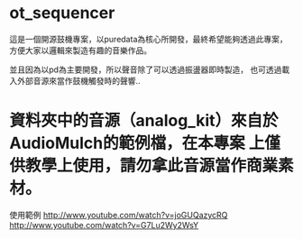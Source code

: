ot_sequencer
============
這是一個開源鼓機專案，以puredata為核心所開發，最終希望能夠透過此專案，
方便大家以邏輯來製造有趣的音樂作品。

並且因為以pd為主要開發，所以聲音除了可以透過振盪器即時製造，
也可透過載入外部音源來當作鼓機觸發時的聲響..

資料夾中的音源（analog_kit）來自於AudioMulch的範例檔，在本專案
上僅供教學上使用，請勿拿此音源當作商業素材。
============
使用範例
http://www.youtube.com/watch?v=joGUQazycRQ
http://www.youtube.com/watch?v=G7Lu2Wy2WsY




